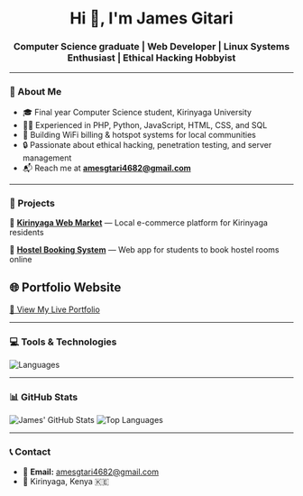 <h1 align="center">Hi 👋, I'm James Gitari</h1>
<h3 align="center">Computer Science graduate | Web Developer | Linux Systems Enthusiast | Ethical Hacking Hobbyist</h3>

---

### 📍 About Me  
- 🎓 Final year Computer Science student, Kirinyaga University  
- 👨‍💻 Experienced in PHP, Python, JavaScript, HTML, CSS, and SQL  
- 📶 Building WiFi billing & hotspot systems for local communities  
- 🔒 Passionate about ethical hacking, penetration testing, and server management  
- 📬 Reach me at **amesgtari4682@gmail.com**

---

### 🚀 Projects  
🛒 [**Kirinyaga Web Market**](https://github.com/ames4682/kirinyaga-web-market) — Local e-commerce platform for Kirinyaga residents 

🏨 [**Hostel Booking System**](https://github.com/ames4682/hostel-booking-system) — Web app for students to book hostel rooms online  
## 🌐 Portfolio Website
[🔗 View My Live Portfolio](https://ames4682.github.io/)



---

### 💻 Tools & Technologies  

![Languages](https://skillicons.dev/icons?i=python,php,html,css,javascript,linux,git,mysql)

---

### 📊 GitHub Stats  

![James' GitHub Stats](https://github-readme-stats.vercel.app/api?username=ames4682&show_icons=true&theme=radical)
![Top Languages](https://github-readme-stats.vercel.app/api/top-langs/?username=ames4682&layout=compact&theme=radical)

---

### 📞 Contact  

- 📧 **Email:** amesgtari4682@gmail.com  
- 📍 Kirinyaga, Kenya 🇰🇪  
